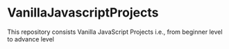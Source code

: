 # VanillaJavascriptProjects
This repository consists Vanilla JavaScript Projects i.e., from beginner level to advance level
